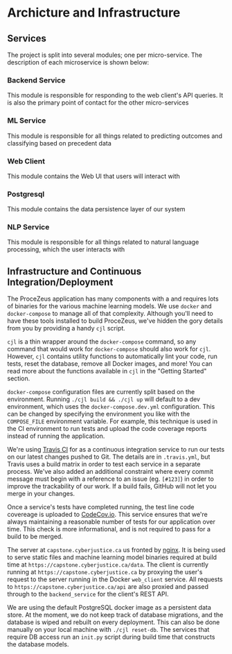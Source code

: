 # Archicture and Infrastructure

## Services

The project is split into several modules; one per micro-service. The description of each microservice is shown below:

### Backend Service

This module is responsible for responding to the web client's API queries. It is also the primary point of contact for the other micro-services

### ML Service

This module is responsible for all things related to predicting outcomes and classifying based on precedent data

### Web Client

This module contains the Web UI that users will interact with

### Postgresql

This module contains the data persistence layer of our system

### NLP Service

This module is responsible for all things related to natural language processing, which the user interacts with

## Infrastructure and Continuous Integration/Deployment

The ProceZeus application has many components with a and requires lots of binaries for the various machine learning models. We use `docker` and `docker-compose` to manage all of that complexity. Although you'll need to have these tools installed to build ProceZeus, we've hidden the gory details from you by providing a handy `cjl` script.

`cjl` is a thin wrapper around the `docker-compose` command, so any command that would work for `docker-compose` should also work for `cjl`. However, `cjl` contains utility functions to automatically lint your code, run tests, reset the database, remove all Docker images, and more! You can read more about the functions available in `cjl` in the "Getting Started" section.

`docker-compose` configuration files are currently split based on the environment. Running `./cjl build && ./cjl up` will default to a dev environment, which uses the `docker-compose.dev.yml` configuration. This can be changed by specifying the environment you like with the `COMPOSE_FILE` environment variable. For example, this technique is used in the CI environment to run tests and upload the code coverage reports instead of running the application.

We're using [Travis CI](https://travis-ci.org/Cyberjusticelab/JusticeAI/branches) for as a continuous integration service to run our tests on our latest changes pushed to Git. The details are in `.travis.yml`, but Travis uses a build matrix in order to test each service in a separate process. We've also added an additional constraint where every commit message must begin with a reference to an issue (eg. `[#123]`) in order to improve the trackability of our work. If a build fails, GitHub will not let you merge in your changes.

Once a service's tests have completed running, the test line code covereage is uploaded to [CodeCov.io](https://codecov.io/gh/Cyberjusticelab/JusticeAI). This service ensures that we're always maintaining a reasonable number of tests for our application over time. This check is more informational, and is not required to pass for a build to be merged.

The server at `capstone.cyberjustice.ca` us fronted by [nginx](https://www.nginx.com/). It is being used to serve static files and machine learning model binaries required at build time at `https://capstone.cyberjustice.ca/data`. The client is currently running at `https://capstone.cyberjustice.ca` by proxying the user's request to the server running in the Docker `web_client` service. All requests to `https://capstone.cyberjustice.ca/api` are also proxied and passed through to the `backend_service` for the client's REST API.

We are using the default PostgreSQL docker image as a persistent data store. At the moment, we do not keep track of database migrations, and the database is wiped and rebuilt on every deployment. This can also be done manually on your local machine with `./cjl reset-db`. The services that require DB access run an `init.py` script during build time that constructs the database models.

